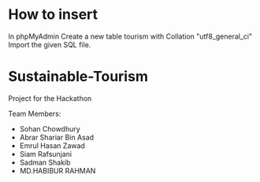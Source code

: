 # How to insert
  In phpMyAdmin
  Create a new table tourism with Collation "utf8_general_ci" 
  Import the given SQL file.
  
# Sustainable-Tourism
Project for the Hackathon

Team Members:

 - Sohan Chowdhury
 - Abrar Shariar Bin Asad
 - Emrul Hasan Zawad
 - Siam Rafsunjani
 - Sadman Shakib
 - MD.HABIBUR RAHMAN
